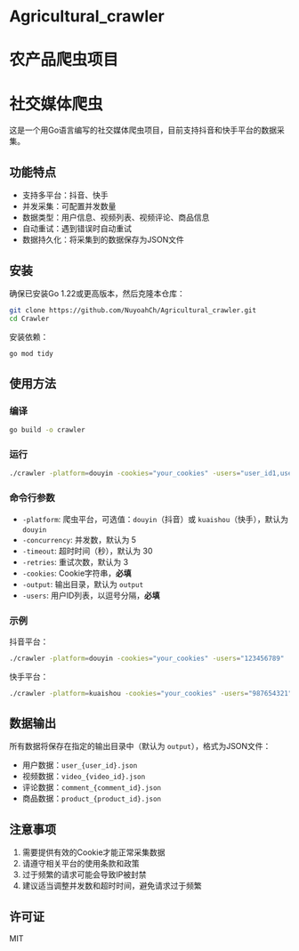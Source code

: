 # Agricultural_crawler
农产品爬虫项目
=======
# 社交媒体爬虫

这是一个用Go语言编写的社交媒体爬虫项目，目前支持抖音和快手平台的数据采集。

## 功能特点

- 支持多平台：抖音、快手
- 并发采集：可配置并发数量
- 数据类型：用户信息、视频列表、视频评论、商品信息
- 自动重试：遇到错误时自动重试
- 数据持久化：将采集到的数据保存为JSON文件

## 安装

确保已安装Go 1.22或更高版本，然后克隆本仓库：

```bash
git clone https://github.com/NuyoahCh/Agricultural_crawler.git
cd Crawler
```

安装依赖：

```bash
go mod tidy
```

## 使用方法

### 编译

```bash
go build -o crawler
```

### 运行

```bash
./crawler -platform=douyin -cookies="your_cookies" -users="user_id1,user_id2"
```

### 命令行参数

- `-platform`: 爬虫平台，可选值：`douyin`（抖音）或 `kuaishou`（快手），默认为 `douyin`
- `-concurrency`: 并发数，默认为 5
- `-timeout`: 超时时间（秒），默认为 30
- `-retries`: 重试次数，默认为 3
- `-cookies`: Cookie字符串，**必填**
- `-output`: 输出目录，默认为 `output`
- `-users`: 用户ID列表，以逗号分隔，**必填**

### 示例

抖音平台：

```bash
./crawler -platform=douyin -cookies="your_cookies" -users="123456789"
```

快手平台：

```bash
./crawler -platform=kuaishou -cookies="your_cookies" -users="987654321"
```

## 数据输出

所有数据将保存在指定的输出目录中（默认为 `output`），格式为JSON文件：

- 用户数据：`user_{user_id}.json`
- 视频数据：`video_{video_id}.json`
- 评论数据：`comment_{comment_id}.json`
- 商品数据：`product_{product_id}.json`

## 注意事项

1. 需要提供有效的Cookie才能正常采集数据
2. 请遵守相关平台的使用条款和政策
3. 过于频繁的请求可能会导致IP被封禁
4. 建议适当调整并发数和超时时间，避免请求过于频繁

## 许可证

MIT